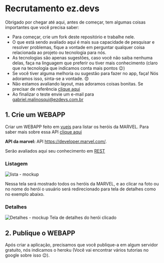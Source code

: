 # Recrutamento ez.devs

Obrigado por chegar até aqui, antes de começar, tem algumas coisas importantes que você precisa saber:
- Para começar, crie um fork deste repositório e trabalhe nele.
- O que está sendo avaliado aqui é mais sua capacidade de pesquisar e resolver problemas, 
fique a vontade em perguntar qualquer coisa relacionada ao projeto ou tecnologia para nós.
- As tecnologias são apenas sugestões, caso você não saiba nenhuma delas, faça na linguagem que preferir 
ou tiver mais conhecimento (claro que na tecnologia que indicamos conta mais pontos 😉)
- Se você tiver alguma melhoria ou sugestão para fazer no app, faça! Nós adoramos isso, sinta-se a vontade. 😍
- Não estamos avaliando layout, mas adoramos coisas bonitas. Se precisar de referência [clique aqui](http://www.uplabs.com/)
- Ao finalizar o teste envie um e-mail para gabriel.malinosqui@ezdevs.com.br


## 1. Crie um WEBAPP
Criar um WEBAPP feito em [vuejs](https://vuejs.org/) para listar os heróis da MARVEL. Para saber mais sobre essa API [clique aqui](https://medium.com/@renato.groffe/consumo-de-apis-em-net-core-utilizando-a-marvel-comics-api-ebe9cc858589)

**API da marvel:** API https://developer.marvel.com/. 

Serão avaliados aqui seu conhecimento em [REST](http://blog.caelum.com.br/rest-principios-e-boas-praticas/)

### Listagem 
![lista - mockup](https://raw.githubusercontent.com/ezDevs/recrutamento/master/Lista.png)

Nessa tela será mostrado todos os heróis da MARVEL, e ao clicar na foto ou no nome do herói o usuário será redirecionado para tela de detalhes como no exemplo abaixo.

### Detalhes
![Detalhes - mockup](https://raw.githubusercontent.com/ezDevs/recrutamento/master/Detalhes.png) Tela de detalhes do herói clicado

## 2. Publique o WEBAPP
Após criar a aplicação, precisamos que você publique-a em algum servidor gratuito, nós indicamos o heroku (Você vai encontrar vários tutorias no google sobre isso 😉).



